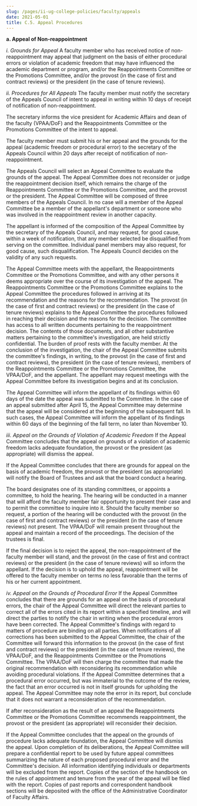 ```yaml
---
slug: /pages/ii-ug-college-policies/faculty/appeals
date: 2021-05-01
title: C.5. Appeal Procedures
---
```

**a. Appeal of Non-reappointment**

_i. Grounds for Appeal_ A faculty member who has received notice of non-reappointment may appeal that judgment on the basis of either procedural errors or violation of academic freedom that may have influenced the academic department or program, and/or the Reappointments Committee or the Promotions Committee, and/or the provost (in the case of first and contract reviews) or the president (in the case of tenure reviews).

_ii. Procedures for All Appeals_ The faculty member must notify the secretary of the Appeals Council of intent to appeal in writing within 10 days of receipt of notification of non-reappointment.

The secretary informs the vice president for Academic Affairs and dean of the faculty (VPAA/DoF) and the Reappointments Committee or the Promotions Committee of the intent to appeal.

The faculty member must submit his or her appeal and the grounds for the appeal (academic freedom or procedural error) to the secretary of the Appeals Council within 20 days after receipt of notification of non-reappointment.

The Appeals Council will select an Appeal Committee to evaluate the grounds of the appeal. The Appeal Committee does not reconsider or judge the reappointment decision itself, which remains the charge of the Reappointments Committee or the Promotions Committee, and the provost or the president. The Appeal Committee will be composed of three members of the Appeals Council. In no case will a member of the Appeal Committee be a member of the appellant's department or someone who was involved in the reappointment review in another capacity.

The appellant is informed of the composition of the Appeal Committee by the secretary of the Appeals Council, and may request, for good cause, within a week of notification, that any member selected be disqualified from serving on the committee. Individual panel members may also request, for good cause, such disqualification. The Appeals Council decides on the validity of any such requests.

The Appeal Committee meets with the appellant, the Reappointments Committee or the Promotions Committee, and with any other persons it deems appropriate over the course of its investigation of the appeal. The Reappointments Committee or the Promotions Committee explains to the Appeal Committee the procedures followed in arriving at its recommendation and the reasons for the recommendation. The provost (in the case of first and contract reviews) or the president (in the case of tenure reviews) explains to the Appeal Committee the procedures followed in reaching their decision and the reasons for the decision. The committee has access to all written documents pertaining to the reappointment decision. The contents of those documents, and all other substantive matters pertaining to the committee's investigation, are held strictly confidential. The burden of proof rests with the faculty member. At the conclusion of the investigation, the chair of the Appeal Committee submits the committee's findings, in writing, to the provost (in the case of first and contract reviews), the president (in the case of tenure reviews), members of the Reappointments Committee or the Promotions Committee, the VPAA/DoF, and the appellant. The appellant may request meetings with the Appeal Committee before its investigation begins and at its conclusion.

The Appeal Committee will inform the appellant of its findings within 60 days of the date the appeal was submitted to the Committee. In the case of an appeal submitted after April 15, the Appeal Committee may determine that the appeal will be considered at the beginning of the subsequent fall. In such cases, the Appeal Committee will inform the appellant of its findings within 60 days of the beginning of the fall term, no later than November 10.

_iii. Appeal on the Grounds of Violation of Academic Freedom_ If the Appeal Committee concludes that the appeal on grounds of a violation of academic freedom lacks adequate foundation, the provost or the president (as appropriate) will dismiss the appeal.

If the Appeal Committee concludes that there are grounds for appeal on the basis of academic freedom, the provost or the president (as appropriate) will notify the Board of Trustees and ask that the board conduct a hearing.

The board designates one of its standing committees, or appoints a committee, to hold the hearing. The hearing will be conducted in a manner that will afford the faculty member fair opportunity to present their case and to permit the committee to inquire into it. Should the faculty member so request, a portion of the hearing will be conducted with the provost (in the case of first and contract reviews) or the president (in the case of tenure reviews) not present. The VPAA/DoF will remain present throughout the appeal and maintain a record of the proceedings. The decision of the trustees is final.  

If the final decision is to reject the appeal, the non-reappointment of the faculty member will stand, and the provost (in the case of first and contract reviews) or the president (in the case of tenure reviews) will so inform the appellant. If the decision is to uphold the appeal, reappointment will be offered to the faculty member on terms no less favorable than the terms of his or her current appointment.

_iv. Appeal on the Grounds of Procedural Error_ If the Appeal Committee concludes that there are grounds for an appeal on the basis of procedural errors, the chair of the Appeal Committee will direct the relevant parties to correct all of the errors cited in its report within a specified timeline, and will direct the parties to notify the chair in writing when the procedural errors have been corrected. The Appeal Committee's findings with regard to matters of procedure are binding on all parties. When notifications of all corrections has been submitted to the Appeal Committee, the chair of the Committee will forward this information to the provost (in the case of first and contract reviews) or the president (in the case of tenure reviews), the VPAA/DoF, and the Reappointments Committee or the Promotions Committee. The VPAA/DoF will then charge the committee that made the original recommendation with reconsidering its recommendation while avoiding procedural violations. If the Appeal Committee determines that a procedural error occurred, but was immaterial to the outcome of the review, the fact that an error occurred is not in itself grounds for upholding the appeal. The Appeal Committee may note the error in its report, but conclude that it does not warrant a reconsideration of the recommendation.

If after reconsideration as the result of an appeal the Reappointments Committee or the Promotions Committee recommends reappointment, the provost or the president (as appropriate) will reconsider their decision.

If the Appeal Committee concludes that the appeal on the grounds of procedure lacks adequate foundation, the Appeal Committee will dismiss the appeal. Upon completion of its deliberations, the Appeal Committee will prepare a confidential report to be used by future appeal committees summarizing the nature of each proposed procedural error and the Committee's decision. All information identifying individuals or departments will be excluded from the report. Copies of the section of the handbook on the rules of appointment and tenure from the year of the appeal will be filed with the report. Copies of past reports and correspondent handbook sections will be deposited with the office of the Administrative Coordinator of Faculty Affairs.